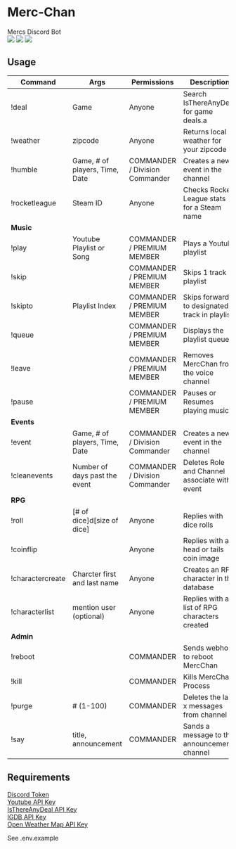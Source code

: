 # Merc-Chan

Mercs Discord Bot  
<img src="https://img.shields.io/discord/300763347312181248?color=red&style=for-the-badge"/> <img src="https://img.shields.io/github/contributors/MercsClan/mercchan?style=for-the-badge" /> <img src="https://img.shields.io/github/languages/top/MercsClan/mercchan?style=for-the-badge" />

## Usage

| Command          | Args                           | Permissions                    | Description                                   |
| ---------------- | ------------------------------ | ------------------------------ | --------------------------------------------- |
| !deal            | Game                           | Anyone                         | Search IsThereAnyDeal for game deals.a        |
| !weather         | zipcode                        | Anyone                         | Returns local weather for your zipcode        |
| !humble          | Game, # of players, Time, Date | COMMANDER / Division Commander | Creates a new event in the channel            |
| !rocketleague    | Steam ID                       | Anyone                         | Checks Rocket League stats for a Steam name   |
| **Music**        |                                |                                |                                               |
| !play            | Youtube Playlist or Song       | COMMANDER / PREMIUM MEMBER     | Plays a Youtube playlist                      |
| !skip            |                                | COMMANDER / PREMIUM MEMBER     | Skips 1 track in playlist                     |
| !skipto          | Playlist Index                 | COMMANDER / PREMIUM MEMBER     | Skips forward to designated track in playlist |
| !queue           |                                | COMMANDER / PREMIUM MEMBER     | Displays the playlist queue                   |
| !leave           |                                | COMMANDER / PREMIUM MEMBER     | Removes MercChan from the voice channel       |
| !pause           |                                | COMMANDER / PREMIUM MEMBER     | Pauses or Resumes playing music               |
| **Events**       |                                |                                |                                               |
| !event           | Game, # of players, Time, Date | COMMANDER / Division Commander | Creates a new event in the channel            |
| !cleanevents     | Number of days past the event  | COMMANDER / Division Commander | Deletes Role and Channel associate with event |
| **RPG**          |                                |                                |                                               |
| !roll            | [# of dice]d[size of dice]     | Anyone                         | Replies with dice rolls                       |
| !coinflip        |                                | Anyone                         | Replies with a head or tails coin image       |
| !charactercreate | Charcter first and last name   | Anyone                         | Creates an RPG character in the database      |
| !characterlist   | mention user (optional)        | Anyone                         | Replies with a list of RPG characters created |
| **Admin**        |                                |                                |                                               |
| !reboot          |                                | COMMANDER                      | Sends webhook to reboot MercChan              |
| !kill            |                                | COMMANDER                      | Kills MercChan Process                        |
| !purge           | # (1-100)                      | COMMANDER                      | Deletes the last x messages from channel      |
| !say             | title, announcement            | COMMANDER                      | Sands a message to the announcements channel  |

## Requirements

[Discord Token](https://discordapp.com/developers/applications/)  
[Youtube API Key](https://developers.google.com/youtube/registering_an_application)  
[IsThereAnyDeal API Key](https://isthereanydeal.com/apps/)  
[IGDB API Key](https://www.igdb.com/api)  
[Open Weather Map API Key](https://openweathermap.org/appid)

See .env.example
